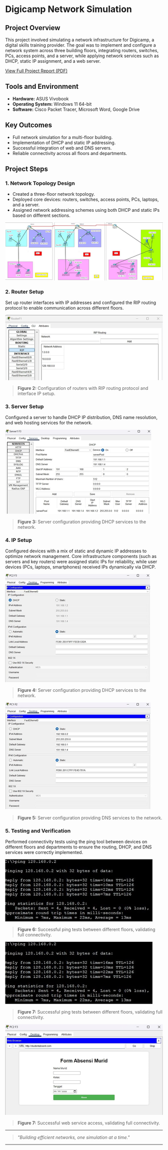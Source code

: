 # Digicamp Network Simulation

## Project Overview
This project involved simulating a network infrastructure for Digicamp, a digital skills training provider. The goal was to implement and configure a network system across three building floors, integrating routers, switches, PCs, access points, and a server, while applying network services such as DHCP, static IP assignment, and a web server.

[View Full Project Report (PDF)](Cisco-PT-Project.pdf)

## Tools and Environment
- **Hardware:** ASUS Vivobook
- **Operating System:** Windows 11 64-bit
- **Software:** Cisco Packet Tracer, Microsoft Word, Google Drive

## Key Outcomes
- Full network simulation for a multi-floor building.
- Implementation of DHCP and static IP addressing.
- Successful integration of web and DNS servers.
- Reliable connectivity across all floors and departments.

## Project Steps

### 1. Network Topology Design
- Created a three-floor network topology.
- Deployed core devices: routers, switches, access points, PCs, laptops, and a server.
- Assigned network addressing schemes using both DHCP and static IPs based on different sections.

![Network Topology](ss/network_topology.png)

### 2. Router Setup
Set up router interfaces with IP addresses and configured the RIP routing protocol to enable communication across different floors.

![Router CLI Setup](ss/router_setup.png)
> **Figure 2:** Configuration of routers with RIP routing protocol and interface IP setup.

### 3. Server Setup
Configured a server to handle DHCP IP distribution, DNS name resolution, and web hosting services for the network.

![Server DHCP and DNS Setup](ss/DHCP_server_setup.png)
> **Figure 3:** Server configuration providing DHCP services to the network.

### 4. IP Setup
Configured devices with a mix of static and dynamic IP addresses to optimize network management. Core infrastructure components (such as servers and key routers) were assigned static IPs for reliability, while user devices (PCs, laptops, smartphones) received IPs dynamically via DHCP.

![Server DHCP and DNS Setup](ss/DHCP_IP.png)
> **Figure 4:** Server configuration providing DHCP services to the network.

![Server DHCP and DNS Setup](ss/static_IP.png)
> **Figure 5:** Server configuration providing DNS services to the network.

### 5. Testing and Verification
Performed connectivity tests using the ping tool between devices on different floors and departments to ensure the routing, DHCP, and DNS services were correctly implemented.

![Ping Tests](ss/ping_test.png)
> **Figure 6:** Successful ping tests between different floors, validating full connectivity.


![Ping Tests](ss/ping_test.png)
> **Figure 7:** Successful ping tests between different floors, validating full connectivity.


![Web Service](ss/web_service.png)
> **Figure 7:** Successful web service access, validating full connectivity.


---

> _"Building efficient networks, one simulation at a time."_

---
